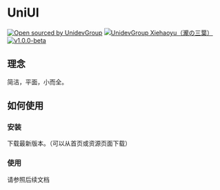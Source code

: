 # UniUI
[![Open sourced by UnidevGroup](https://img.shields.io/static/v1?label=Open%20sourced%20by&message=Unidev%20Group&color=1e90ff)](https://github.com/UniDevGH)
[![UnidevGroup Xiehaoyu（瀧の三葉）](https://img.shields.io/static/v1?label=Unidev%20Group&message=Xiehaoyu（瀧の三葉）&color=1e90ff)](https://nosoft.totp.gq)
[![v1.0.0-beta](https://img.shields.io/static/v1?label=v1.0.0&message=beta&color=1e90ff)](https://github.com/UniDevGH/UniUI)
## 理念
简洁，平面，小而全。
## 如何使用
### 安装
下载最新版本。（可以从首页或资源页面下载）
### 使用
请参照后续文档
